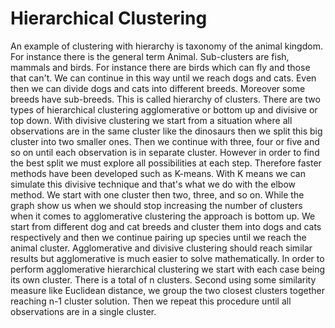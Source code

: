 # Hierarchical Clustering

An example of clustering with hierarchy is taxonomy of the animal kingdom.
For instance there is the general term Animal. Sub-clusters are fish, mammals and birds. For instance there
are birds which can fly and those that can't. We can continue in this way until we reach dogs and cats. Even then we can divide dogs and cats into different breeds.
Moreover some breeds have sub-breeds. This is called hierarchy of clusters. There are two types of hierarchical clustering agglomerative or bottom up and divisive or top down.
With divisive clustering we start from a situation where all observations are in the same cluster like
the dinosaurs then we split this big cluster into two smaller ones.
Then we continue with three, four or five and so on until each observation is in separate cluster.
However in order to find the best split we must explore all possibilities at each step.
Therefore faster methods have been developed such as K-means. With K means we can simulate this divisive technique and that's what we do with the elbow method.
We start with one cluster then two, three, and so on. While the graph show us when we should stop increasing the number of clusters  when it comes to
agglomerative clustering the approach is bottom up. We start from different dog and cat breeds and cluster them into dogs and cats respectively and then we continue pairing up species until we reach the animal cluster.
Agglomerative and divisive clustering should reach similar results but agglomerative is much easier to solve mathematically.
In order to perform agglomerative hierarchical clustering we start with each case being its own cluster.
There is a total of n clusters. Second using some similarity measure like Euclidean distance, we group the two closest clusters together reaching n-1 cluster solution.
Then we repeat this procedure until all observations are in a single cluster.

